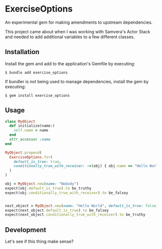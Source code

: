 # ExerciseOptions

An experimental gem for making amendments to upstream dependencies.

This project came about when I was working with Samvera's Actor Stack and needed to add additional variables to a few different classes.

## Installation

Install the gem and add to the application's Gemfile by executing:

    $ bundle add exercise_options

If bundler is not being used to manage dependencies, install the gem by executing:

    $ gem install exercise_options

## Usage

```ruby
class MyObject
  def initialize(name:)
    self.name = name
  end
  attr_accessor :name
end

MyObject.prepend(
  ExerciseOptions.for(
    default_is_true: true,
    conditionally_true_with_receiver: ->(obj) { obj.name == "Hello World" },
  )
)

obj = MyObject.new(name: "Nobody")
expect(obj.default_is_true).to be_truthy
expect(obj.conditionally_true_with_receiver).to be_falsey


next_object = MyObject.new(name: "Hello World", default_is_true: false)
expect(next_object.default_is_true).to be_falsey
expect(next_object.conditionally_true_with_receiver).to be_truthy
```

## Development

Let's see if this thing make sense?
